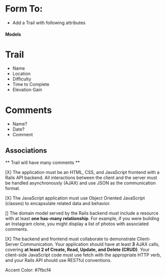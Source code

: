 # Form To:
- Add a Trail with following attributes


#### Models ####
# Trail
- Name
- Location
- Difficulty
- Time to Complete
- Elevation Gain


# Comments
- Name?
- Date?
- Comment


## Associations
** Trail will have many comments ** 



[X] The application must be an HTML, CSS, and JavaScript frontend with a Rails API backend. All interactions between the client and the server must be handled asynchronously (AJAX) and use JSON as the communication format.

[X] The JavaScript application must use Object Oriented JavaScript (classes) to encapsulate related data and behavior.

[] The domain model served by the Rails backend must include a resource with at least **one has-many relationship**. For example, if you were building an Instagram clone, you might display a list of photos with associated comments.

[X] The backend and frontend must collaborate to demonstrate Client-Server Communication. Your application should have at least **3** AJAX calls, 
covering **at least 2 of Create, Read, Update, and Delete (CRUD)**. Your client-side JavaScript code must use fetch with the appropriate HTTP verb, and your Rails API should use RESTful conventions.



Accent Color: #7fbcf4